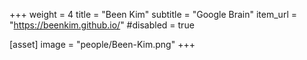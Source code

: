 +++
weight = 4
title = "Been Kim"
subtitle = "Google Brain"
item_url = "https://beenkim.github.io/"
#disabled = true

[asset]
  image = "people/Been-Kim.png"
+++